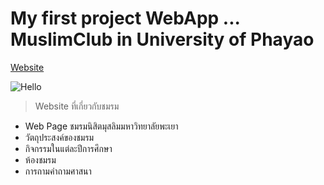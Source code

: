 # My first project WebApp ... MuslimClub in University of Phayao

[Website](https://pawaret717.github.io/HTML-MuslimUP/ "My First Page")

![Hello](https://pawaret717.github.io/HTML-MuslimUP/Images/%E0%B8%A3%E0%B8%B9%E0%B8%9B%E0%B8%8A%E0%B8%A1%E0%B8%A3%E0%B8%A1%E0%B8%AB%E0%B8%99%E0%B9%89%E0%B8%B2%E0%B8%AB%E0%B8%A5%E0%B8%B1%E0%B8%81.jpg)


> Website ที่เกี่ยวกับชมรม
- Web Page ชมรมนิสิตมุสลิมมหาวิทยาลัยพะเยา
- วัตถุประสงค์ของชมรม
- กิจกรรมในแต่ละปีการศึกษา 
- ห้องชมรม
- การถามคำถามศาสนา 
